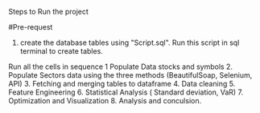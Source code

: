 Steps to Run the project 

#Pre-request
 1. create the database tables using "Script.sql". Run this script in sql terminal to create tables.

Run all the cells in sequence 
 1 Populate Data stocks and symbols 
 2. Populate Sectors data using the three methods (BeautifulSoap, Selenium, API)
 3. Fetching and merging tables to dataframe
 4. Data cleaning
 5. Feature Engineering
 6. Statistical Analysis ( Standard deviation, VaR)
 7. Optimization and Visualization
 8. Analysis and conculsion.
